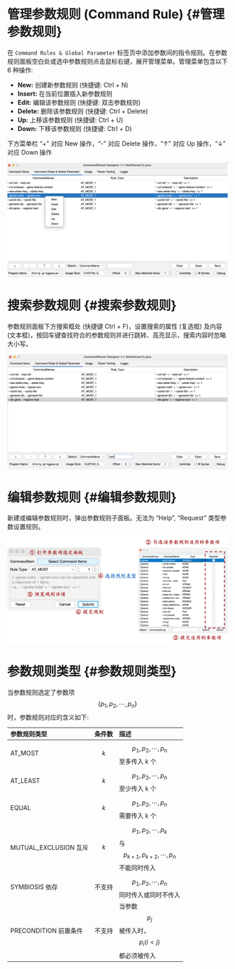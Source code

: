 # 管理参数规则 (Command Rule) {#管理参数规则}

在 `Command Rules & Global Parameter` 标签页中添加参数间的指令规则。在参数规则面板空白处或选中参数规则点击鼠标右键，展开管理菜单。管理菜单包含以下 6 种操作:

- **New:** 创建新参数规则 (快捷键: Ctrl + N)
- **Insert:** 在当前位置插入新参数规则
- **Edit:** 编辑该参数规则 (快捷键: 双击参数规则)
- **Delete:** 删除该参数规则 (快捷键: Ctrl + Delete)
- **Up:** 上移该参数规则 (快捷键: Ctrl + U)
- **Down:** 下移该参数规则 (快捷键: Ctrl + D)

下方菜单栏 “+” 对应 New 操作，“-” 对应 Delete 操作，“↑” 对应 Up 操作，“↓” 对应 Down 操作

![commandrules-managercommandrules](../../../image/commandrules-managercommandrules.png)

# 搜索参数规则 {#搜索参数规则}

参数规则面板下方搜索框处 (快捷键 Ctrl + F)，设置搜索的属性 (复选框) 及内容 (文本框)，按回车键查找符合的参数规则并进行跳转、高亮显示，搜索内容时忽略大小写。

![commandrules-searchrules](../../../image/commandrules-searchrules.png)

# 编辑参数规则 {#编辑参数规则}

新建或编辑参数规则时，弹出参数规则子面板。无法为 “Help”, “Request” 类型参数设置规则。

![commandrules-editrule](../../../image/commandrules-editrule.png)

# 参数规则类型 {#参数规则类型}

当参数规则选定了参数项 $$\{p_1,p_2,\cdots,p_n\}$$ 时，参数规则对应的含义如下:

| 参数规则类型 | 条件数 | 描述                                               |
| :--------------------- | :--------: | :----------------------------------------------------- |
| AT_MOST                | $$k$$      | $$p_1,p_2,\cdots,p_n$$ 至多传入  k 个                       |
| AT_LEAST               | $$k$$      | $$p_1,p_2,\cdots,p_n$$ 至少传入  k 个                       |
| EQUAL                  | $$k$$      | $$p_1,p_2,\cdots,p_n$$ 需要传入  k 个                       |
| MUTUAL_EXCLUSION  互斥 | $$k$$      | $$p_1,p_2,\cdots,p_k$$  与 $$p_{k+1},p_{k+2},\cdots,p_n$$ 不能同时传入 |
| SYMBIOSIS  依存        | 不支持     | $$p_1,p_2,\cdots,p_n$$ 同时传入或同时不传入                 |
| PRECONDITION  前置条件 | 不支持     | 当参数  $$p_j$$  被传入时，$$p_i (i<j)$$ 都必须被传入 |

